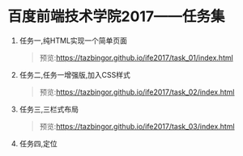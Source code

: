 # 百度前端技术学院2017——任务集

1. 任务一,纯HTML实现一个简单页面

   > 预览:https://tazbingor.github.io/ife2017/task_01/index.html

2. 任务二,任务一增强版,加入CSS样式

   > 预览:https://tazbingor.github.io/ife2017/task_02/index.html

3. 任务三,三栏式布局

   > 预览:https://tazbingor.github.io/ife2017/task_03/index.html

4. 任务四,定位